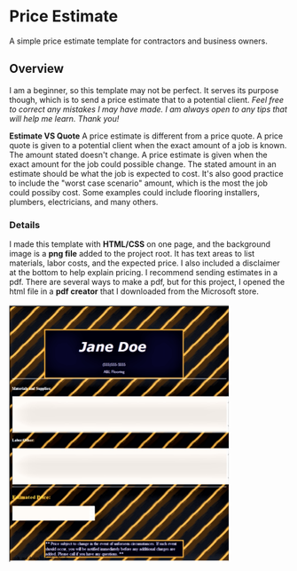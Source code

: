 # Price Estimate

 A simple price estimate template for contractors and business owners.

## Overview

 I am a beginner, so this template may not be perfect. It serves its purpose though, which is to send a price estimate that to a potential client. *Feel free to correct any mistakes I may have made. I am always open to any tips that will help me learn. Thank you!*

**Estimate VS Quote**
 A price estimate is different from a price quote. A price quote is given to a potential client when the exact amount of a job is known. The amount stated doesn't change. A price estimate is given when the exact amount for the job could possible change. The stated amount in an estimate should be what the job is expected to cost. It's also good practice to include the "worst case scenario" amount, which is the most the job could possiby cost. Some examples could include flooring installers, plumbers, electricians, and many others.

### **Details**

I made this template with **HTML/CSS** on one page, and the background image is a **png file** added to the project root. It has text areas to list materials, labor costs, and the expected price. I also included a disclaimer at the bottom to help explain pricing. I recommend sending estimates in a pdf. There are several ways to make a pdf, but for this project, I opened the html file in a **pdf creator** that I downloaded from the Microsoft store.


![finished pdf](PDF-screenshot.png)
